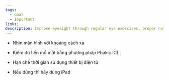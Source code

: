 ```yaml
---
tags:
  - Goal
  - Important
links: 
description: Improve eyesight through regular eye exercises, proper nutrition, and professional eye care.
---
```

- Nhìn màn hình với khoảng cách xa
- Kiếm đủ tiền mổ mắt bằng phương pháp Phakic ICL

- Hạn chế thời gian sử dụng thiết bị điện tử
- Nếu dùng thì hãy dùng iPad 